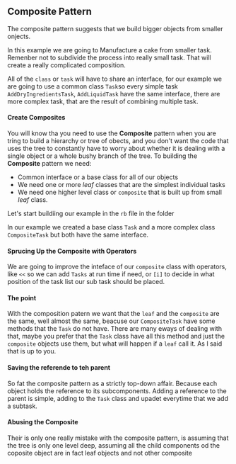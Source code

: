 ## Composite Pattern

The composite pattern suggests that we build bigger objects from smaller onjects.

In this example we are going to Manufacture a cake from smaller task. Remenber not to subdivide the process into really small task. That will create a really complicated composition.

All of the `class` or `task` will have to share an interface,
for our example we are going to use a common class `Task`so every simple task `AddDryIngredientsTask`, `AddLiquidTask` have the same interface, there are more complex task, that are the result of combining multiple task.

#### Create Composites

You will know tha you need to use the **Composite** pattern when you are tring to build a hierarchy or tree of obects, and you don't want the code that uses the tree to constantly have to worry about whether it is dealing with a single object or a whole bushy branch of the tree.
To building the **Composite** pattern we need:
* Common interface or a base class for all of our objects
* We need one or more *leaf* classes that are the simplest individual tasks
* We need one higher level class or `composite` that is built up from small *leaf* class.

Let's start buildiing our example in the `rb` file in the folder

In our example we created a base class `Task` and a more complex class `CompositeTask` but both have the same interface.

#### Sprucing Up the Composite with Operators

We are going to improve the inteface of our `composite` class with operators, like `<<` so we can add `Tasks` at run time if need, or `[i]` to decide in what position of the task list our sub task should be placed.

#### The point

With the composition patern we want that the `leaf` and the `composite` are the same, well almost the same, beacuse our `CompositeTask` have some methods that the `Task` do not have.
There are many eways of dealing with that, maybe you prefer that the `Task` class have all this method and just the `composite` objects use them, but what will happen if a `leaf` call it.
As I said that is up to you.

#### Saving the referende to teh parent
So fat the composite pattern as a strictly top-down affair. Because each object holds the reference to its subcomponents.
Adding a reference to the parent is simple, adding to the `Task` class and upadet everytime that we add a subtask.

#### Abusing the Composite

Their is only one really mistake with the composite pattern, is assuming that the tree is only one level deep, assuming all the child components od the coposite object are in fact leaf objects and not other composite

